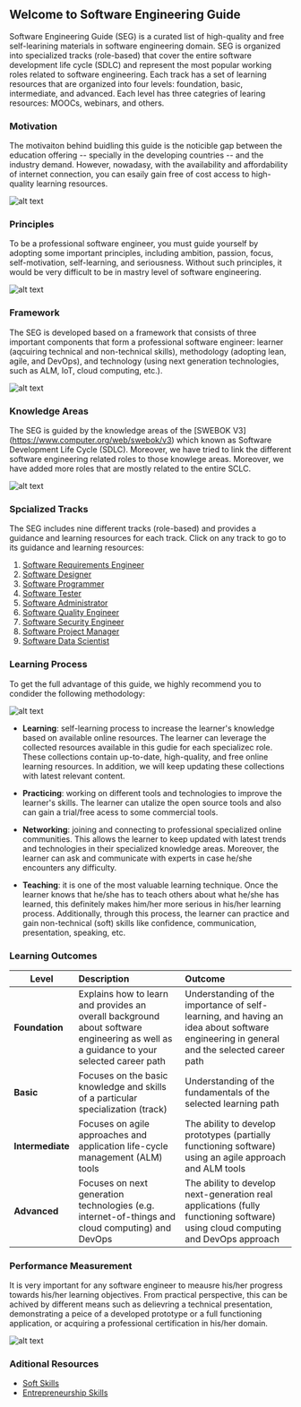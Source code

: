 ## Welcome to Software Engineering Guide

Software Engineering Guide (SEG) is a curated list of high-quality and free self-learining materials in software engineering domain. SEG is organized into specialized tracks (role-based) that cover the entire software development life cycle (SDLC) and represent the most popular working roles related to software engineering. Each track has a set of learning resources that are organized into four levels: foundation, basic, intermediate, and advanced. Each level has three categries of learing resources: MOOCs, webinars, and others.

### Motivation

The motivaiton behind buidling this guide is the noticible gap between the education offering -- specially in the developing countries -- and the industry demand. However, nowadasy, with the availability and affordability of internet connection, you can esaily gain free of cost access to high-quality learning resources.

![alt text](Slide2.JPG "Motivation")

### Principles

To be a professional software engineer, you must guide yourself by adopting some important principles, including ambition, passion, focus, self-motivation, self-learning, and seriousness. Without such principles, it would be very difficult to be in mastry level of software engineering.

![alt text](Slide5.JPG "Priciples") 

### Framework

The SEG is developed based on a framework that consists of three important components that form a professional software engineer: learner (aqcuiring technical and non-technical skills), methodology (adopting lean, agile, and DevOps), and technology (using next generation technologies, such as ALM, IoT, cloud computing, etc.).

![alt text](Slide7.JPG "Framework") 

### Knowledge Areas

The SEG is guided by the knowledge areas of the [SWEBOK V3] (https://www.computer.org/web/swebok/v3) which known as Software Development Life Cycle (SDLC). Moreover, we have tried to link the different software engineering related roles to those knowlege areas. Moreover, we have added more roles that are mostly related to the entire SCLC.

![alt text](Slide8.JPG "Knowledge Areas") 

### Spcialized Tracks

The SEG includes nine different tracks (role-based) and provides a guidance and learning resources for each track. Click on any track to go to its guidance and learning resources:

1. [Software Requirements Engineer]()
2. [Software Designer]()
3. [Software Programmer]()
4. [Software Tester]()
5. [Software Administrator]()
6. [Software Quality Engineer]()
7. [Software Security Engineer]()
8. [Software Project Manager]()
9. [Software Data Scientist]()

### Learning Process

To get the full advantage of this guide, we highly recommend you to condider the following methodology:

![alt text](Slide9.JPG "Methodology") 

- **Learning**: self-learning process to increase the learner's knowledge based on available online resources. The learner can leverage the collected resources available in this gudie for each specializec role. These collections contain up-to-date, high-quality, and free online learning resources. In addition, we will keep updating these collections with latest relevant content.

- **Practicing**: working on different tools and technologies to improve the learner's skills. The learner can utalize the open source tools and also can gain a trial/free acess to some commercial tools.

- **Networking**: joining and connecting to professional specialized online communities. This allows the learner to keep updated with latest trends and technologies in their specialized knowledge areas. Moreover, the learner can ask and communicate with experts in case he/she encounters any difficulty.

- **Teaching**: it is one of the most valuable learning technique. Once the learner knows that he/she has to teach others about what he/she has learned, this definitely makes him/her more serious in his/her learning process. Additionally, through this process, the learner can practice and gain non-technical (soft) skills like confidence, communication, presentation, speaking, etc.

### Learning Outcomes

| Level        | Description           | Outcome  |
| ------------- |:-------------| :-----|
| **Foundation**     | Explains how to learn and provides an overall background about software engineering as well as a guidance to your selected career path | Understanding of the importance of self-learning, and having an idea about software engineering in general and the selected career path |
| **Basic**     | Focuses on the basic knowledge and skills of a particular specialization (track)     |   Understanding of the fundamentals of the selected learning path |
| **Intermediate** | Focuses on agile approaches and application life-cycle management (ALM) tools      |    The ability to develop prototypes (partially functioning software) using an agile approach and ALM tools |
| **Advanced** | Focuses on next generation technologies (e.g. internet-of-things and cloud computing) and DevOps      |    The ability to develop next-generation real applications (fully functioning software) using cloud computing and DevOps approach |

### Performance Measurement

It is very important for any software engineer to meausre his/her progress towards his/her learning objectives. From practical perspective, this can be achived by different means such as delievring a technical presentation, demonstrating a peice of a developed prototype or a full functioning application, or acquiring a professional certification in his/her domain.

![alt text](Slide12.JPG "Performance Measurement") 

### Aditional Resources

- [Soft Skills]()
- [Entrepreneurship Skills]()
